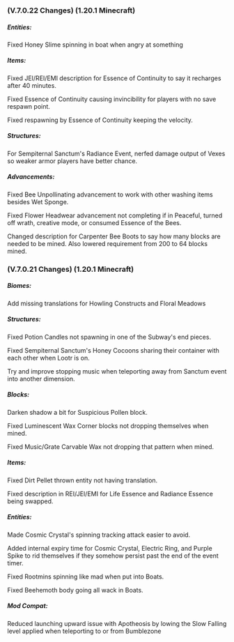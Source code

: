 ### **(V.7.0.22 Changes) (1.20.1 Minecraft)**

##### Entities:
Fixed Honey Slime spinning in boat when angry at something

##### Items:
Fixed JEI/REI/EMI description for Essence of Continuity to say it recharges after 40 minutes.

Fixed Essence of Continuity causing invincibility for players with no save respawn point.

Fixed respawning by Essence of Continuity keeping the velocity.

##### Structures:
For Sempiternal Sanctum's Radiance Event, nerfed damage output of Vexes so weaker armor players have better chance.

##### Advancements:
Fixed Bee Unpollinating advancement to work with other washing items besides Wet Sponge.

Fixed Flower Headwear advancement not completing if in Peaceful, turned off wrath, creative mode, or consumed Essence of the Bees.

Changed description for Carpenter Bee Boots to say how many blocks are needed to be mined. Also lowered requirement from 200 to 64 blocks mined.


### **(V.7.0.21 Changes) (1.20.1 Minecraft)**

##### Biomes:
Add missing translations for Howling Constructs and Floral Meadows

##### Structures:
Fixed Potion Candles not spawning in one of the Subway's end pieces.

Fixed Sempiternal Sanctum's Honey Cocoons sharing their container with each other when Lootr is on.

Try and improve stopping music when teleporting away from Sanctum event into another dimension.

##### Blocks:
Darken shadow a bit for Suspicious Pollen block.

Fixed Luminescent Wax Corner blocks not dropping themselves when mined.

Fixed Music/Grate Carvable Wax not dropping that pattern when mined.

##### Items:
Fixed Dirt Pellet thrown entity not having translation.

Fixed description in REI/JEI/EMI for Life Essence and Radiance Essence being swapped.

##### Entities:
Made Cosmic Crystal's spinning tracking attack easier to avoid.

Added internal expiry time for Cosmic Crystal, Electric Ring, and Purple Spike to rid themselves if they somehow persist past the end of the event timer.

Fixed Rootmins spinning like mad when put into Boats.

Fixed Beehemoth body going all wack in Boats.

##### Mod Compat:
Reduced launching upward issue with Apotheosis by lowing the Slow Falling level applied when teleporting to or from Bumblezone
